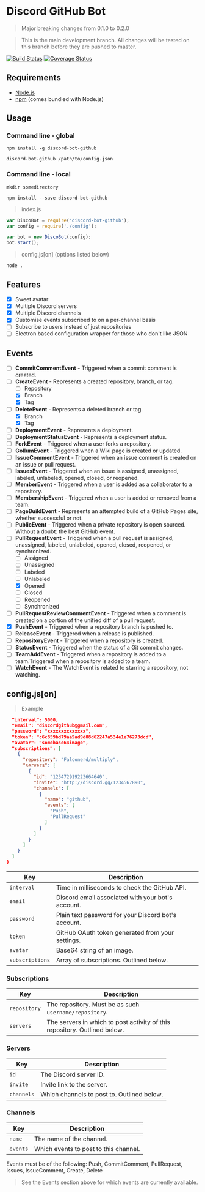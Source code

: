 # Discord GitHub Bot

> Major breaking changes from 0.1.0 to 0.2.0

> This is the main development branch. All changes will be tested on
> this branch before they are pushed to master.

[![Build Status](https://travis-ci.org/Falconerd/discord-bot-github.svg?branch=dev)](https://travis-ci.org/Falconerd/discord-bot-github) [![Coverage Status](https://coveralls.io/repos/Falconerd/discord-bot-github/badge.svg?branch=dev&service=github)](https://coveralls.io/github/Falconerd/discord-bot-github?branch=dev)

## Requirements

- [Node.js](http://nodejs.org/)
- [npm](http://npmjs.com) (comes bundled with Node.js)

## Usage

### Command line - global

`npm install -g discord-bot-github`

`discord-bot-github /path/to/config.json`

### Command line - local

`mkdir somedirectory`

`npm install --save discord-bot-github`

> index.js

```javascript
var DiscoBot = require('discord-bot-github');
var config = require('./config');

var bot = new DiscoBot(config);
bot.start();
```

> config.js[on] (options listed below)

`node .`

## Features
- [x] Sweet avatar
- [x] Multiple Discord servers
- [x] Multiple Discord channels
- [x] Customise events subscribed to on a per-channel basis
- [ ] Subscribe to users instead of just repositories
- [ ] Electron based configuration wrapper for those who don't like JSON

## Events
- [ ] __CommitCommentEvent__ - Triggered when a commit comment is created.
- [ ] __CreateEvent__ - Represents a created repository, branch, or tag.
  - [ ] Repository
  - [x] Branch
  - [x] Tag
- [ ] __DeleteEvent__ - Represents a deleted branch or tag.
  - [x] Branch
  - [x] Tag
- [ ] __DeploymentEvent__ - Represents a deployment.
- [ ] __DeploymentStatusEvent__ - Represents a deployment status.
- [ ] __ForkEvent__ - Triggered when a user forks a repository.
- [ ] __GollumEvent__ - Triggered when a Wiki page is created or updated.
- [ ] __IssueCommentEvent__ - Triggered when an issue comment is created on an issue or pull request.
- [ ] __IssuesEvent__ - Triggered when an issue is assigned, unassigned, labeled, unlabeled, opened, closed, or reopened.
- [ ] __MemberEvent__ - Triggered when a user is added as a collaborator to a repository.
- [ ] __MembershipEvent__ - Triggered when a user is added or removed from a team.
- [ ] __PageBuildEvent__ - Represents an attempted build of a GitHub Pages site, whether successful or not.
- [ ] __PublicEvent__ - Triggered when a private repository is open sourced. Without a doubt: the best GitHub event.
- [ ] __PullRequestEvent__ - Triggered when a pull request is assigned, unassigned, labeled, unlabeled, opened, closed, reopened, or synchronized.
  - [ ] Assigned
  - [ ] Unassigned
  - [ ] Labeled
  - [ ] Unlabeled
  - [x] Opened
  - [ ] Closed
  - [ ] Reopened
  - [ ] Synchronized
- [ ] __PullRequestReviewCommentEvent__ - Triggered when a comment is created on a portion of the unified diff of a pull request.
- [x] __PushEvent__ - Triggered when a repository branch is pushed to.
- [ ] __ReleaseEvent__ - Triggered when a release is published.
- [ ] __RepositoryEvent__ - Triggered when a repository is created.
- [ ] __StatusEvent__ - Triggered when the status of a Git commit changes.
- [ ] __TeamAddEvent__ - Triggered when a repository is added to a team.Triggered when a repository is added to a team.
- [ ] __WatchEvent__ - The WatchEvent is related to starring a repository, not watching.

## config.js[on]

> Example

```json
  "interval": 5000,
  "email": "discordgithub@gmail.com",
  "password": "xxxxxxxxxxxxxx",
  "token": "c6c859bd79aa5ad9d88d62247a534e1e76273dcd",
  "avatar": "somebase64image",
  "subscriptions": [
    {
      "repository": "Falconerd/multiply",
      "servers": [
        {
          "id": "125472919223664640",
          "invite": "http://discord.gg/1234567890",
          "channels": [
            {
              "name": "github",
              "events": [
                "Push",
                "PullRequest"
              ]
            }
          ]
        }
      ]
    }
  ]
}
```

| Key | Description
| --- | -----------
| `interval` | Time in milliseconds to check the GitHub API.
| `email` | Discord email associated with your bot's account.
| `password` | Plain text password for your Discord bot's account.
| `token` | GitHub OAuth token generated from your settings.
| `avatar` | Base64 string of an image.
| `subscriptions` | Array of subscriptions. Outlined below.

### Subscriptions
| Key | Description
| --- | -----------
| `repository` | The repository. Must be as such `username/repository`.
| `servers` | The servers in which to post activity of this repository. Outlined below.

### Servers
| Key | Description
| --- | -----------
| `id` | The Discord server ID.
| `invite` | Invite link to the server.
| `channels` | Which channels to post to. Outlined below.

### Channels
| Key | Description
| --- | -----------
| `name` | The name of the channel.
| `events` | Which events to post to this channel.

Events must be of the following: Push, CommitComment, PullRequest, Issues, IssueComment, Create, Delete

> See the Events section above for which events are currently available.
